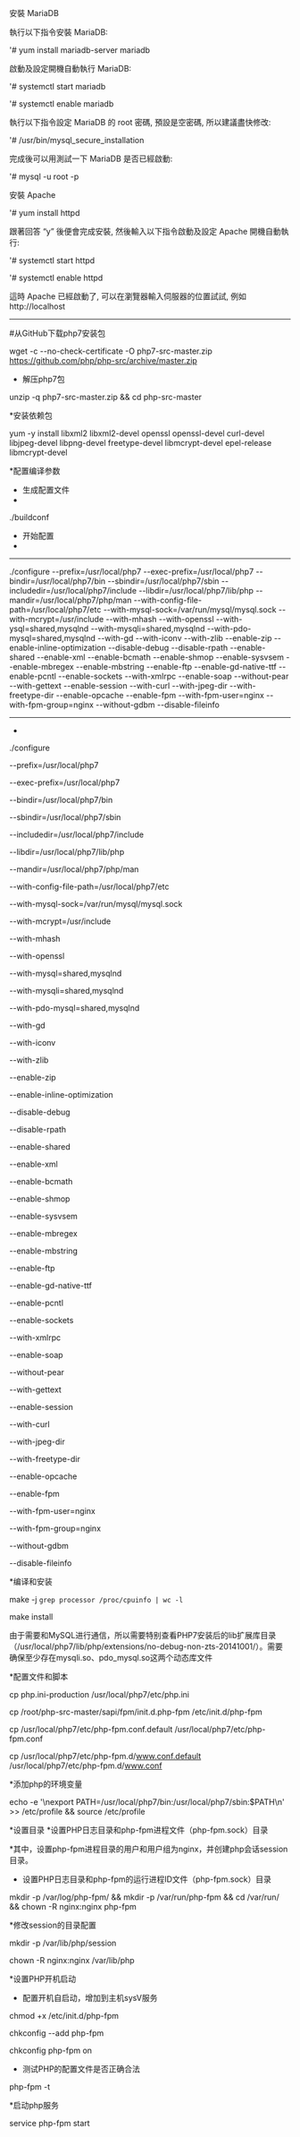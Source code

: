 安裝 MariaDB

執行以下指令安裝 MariaDB:

'# yum install mariadb-server mariadb

啟動及設定開機自動執行 MariaDB:

'# systemctl start mariadb

'# systemctl enable mariadb

執行以下指令設定 MariaDB 的 root 密碼, 預設是空密碼, 所以建議盡快修改:

'# /usr/bin/mysql_secure_installation

完成後可以用測試一下 MariaDB 是否已經啟動:

'# mysql -u root -p

安裝 Apache

'# yum install httpd

跟著回答 “y” 後便會完成安裝, 然後輸入以下指令啟動及設定 Apache 開機自動執行:

'# systemctl start httpd

'# systemctl enable httpd

這時 Apache 已經啟動了, 可以在瀏覽器輸入伺服器的位置試試, 例如 http://localhost







---------------------------------------------------
#从GitHub下载php7安装包

wget -c --no-check-certificate -O php7-src-master.zip https://github.com/php/php-src/archive/master.zip

* 解压php7包

unzip -q php7-src-master.zip && cd php-src-master

*安装依赖包

yum -y install libxml2 libxml2-devel openssl openssl-devel curl-devel libjpeg-devel libpng-devel freetype-devel libmcrypt-devel epel-release libmcrypt-devel

*配置编译参数

* 生成配置文件
* 
./buildconf

* 开始配置
* 
------------------------
./configure --prefix=/usr/local/php7 --exec-prefix=/usr/local/php7 --bindir=/usr/local/php7/bin --sbindir=/usr/local/php7/sbin --includedir=/usr/local/php7/include --libdir=/usr/local/php7/lib/php --mandir=/usr/local/php7/php/man --with-config-file-path=/usr/local/php7/etc --with-mysql-sock=/var/run/mysql/mysql.sock --with-mcrypt=/usr/include --with-mhash --with-openssl --with- ysql=shared,mysqlnd --with-mysqli=shared,mysqlnd --with-pdo-mysql=shared,mysqlnd --with-gd --with-iconv --with-zlib --enable-zip --enable-inline-optimization --disable-debug --disable-rpath --enable-shared --enable-xml --enable-bcmath --enable-shmop --enable-sysvsem --enable-mbregex --enable-mbstring --enable-ftp --enable-gd-native-ttf --enable-pcntl --enable-sockets --with-xmlrpc --enable-soap --without-pear --with-gettext --enable-session --with-curl --with-jpeg-dir --with-freetype-dir --enable-opcache --enable-fpm --with-fpm-user=nginx --with-fpm-group=nginx --without-gdbm --disable-fileinfo

------------------------
* 
./configure 

--prefix=/usr/local/php7 
                             
--exec-prefix=/usr/local/php7 

--bindir=/usr/local/php7/bin 

--sbindir=/usr/local/php7/sbin 

--includedir=/usr/local/php7/include 

--libdir=/usr/local/php7/lib/php 

--mandir=/usr/local/php7/php/man 

--with-config-file-path=/usr/local/php7/etc 
          
--with-mysql-sock=/var/run/mysql/mysql.sock 
          
--with-mcrypt=/usr/include 

--with-mhash 

--with-openssl 

--with-mysql=shared,mysqlnd 
                          
--with-mysqli=shared,mysqlnd 
                         
--with-pdo-mysql=shared,mysqlnd 
                      
--with-gd 

--with-iconv 

--with-zlib 

--enable-zip 

--enable-inline-optimization 

--disable-debug 

--disable-rpath 

--enable-shared 

--enable-xml 

--enable-bcmath 

--enable-shmop 

--enable-sysvsem 

--enable-mbregex 

--enable-mbstring 

--enable-ftp 

--enable-gd-native-ttf 

--enable-pcntl 

--enable-sockets 

--with-xmlrpc 

--enable-soap 

--without-pear 

--with-gettext 

--enable-session 
                                     
--with-curl 
                                          
--with-jpeg-dir 

--with-freetype-dir 

--enable-opcache 
                                     
--enable-fpm 

--with-fpm-user=nginx 
                                 
--with-fpm-group=nginx 
                                
--without-gdbm 

--disable-fileinfo

*编译和安装

make -j `grep processor /proc/cpuinfo | wc -l`

make install

由于需要和MySQL进行通信，所以需要特别查看PHP7安装后的lib扩展库目录（/usr/local/php7/lib/php/extensions/no-debug-non-zts-20141001/）。需要确保至少存在mysqli.so、pdo_mysql.so这两个动态库文件

*配置文件和脚本

cp php.ini-production /usr/local/php7/etc/php.ini

cp /root/php-src-master/sapi/fpm/init.d.php-fpm /etc/init.d/php-fpm

cp /usr/local/php7/etc/php-fpm.conf.default /usr/local/php7/etc/php-fpm.conf

cp /usr/local/php7/etc/php-fpm.d/www.conf.default /usr/local/php7/etc/php-fpm.d/www.conf

*添加php的环境变量

echo -e '\nexport PATH=/usr/local/php7/bin:/usr/local/php7/sbin:$PATH\n' >> /etc/profile && source /etc/profile

*设置目录
*设置PHP日志目录和php-fpm进程文件（php-fpm.sock）目录

*其中，设置php-fpm进程目录的用户和用户组为nginx，并创建php会话session目录。

* 设置PHP日志目录和php-fpm的运行进程ID文件（php-fpm.sock）目录

mkdir -p /var/log/php-fpm/ && mkdir -p /var/run/php-fpm && cd /var/run/ && chown -R nginx:nginx php-fpm


*修改session的目录配置

mkdir -p /var/lib/php/session

chown -R nginx:nginx /var/lib/php

*设置PHP开机启动

* 配置开机自启动，增加到主机sysV服务

chmod +x /etc/init.d/php-fpm

chkconfig --add php-fpm

chkconfig php-fpm on

* 测试PHP的配置文件是否正确合法

php-fpm -t

*启动php服务

service php-fpm start
